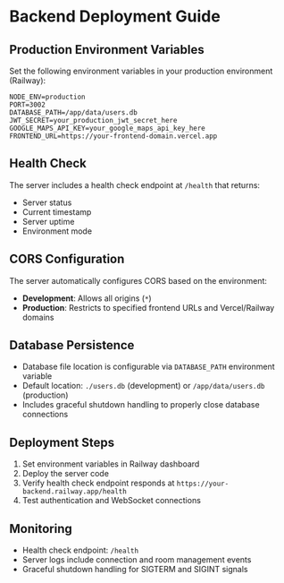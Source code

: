 # Backend Deployment Guide

## Production Environment Variables

Set the following environment variables in your production environment (Railway):

```
NODE_ENV=production
PORT=3002
DATABASE_PATH=/app/data/users.db
JWT_SECRET=your_production_jwt_secret_here
GOOGLE_MAPS_API_KEY=your_google_maps_api_key_here
FRONTEND_URL=https://your-frontend-domain.vercel.app
```

## Health Check

The server includes a health check endpoint at `/health` that returns:
- Server status
- Current timestamp
- Server uptime
- Environment mode

## CORS Configuration

The server automatically configures CORS based on the environment:
- **Development**: Allows all origins (`*`)
- **Production**: Restricts to specified frontend URLs and Vercel/Railway domains

## Database Persistence

- Database file location is configurable via `DATABASE_PATH` environment variable
- Default location: `./users.db` (development) or `/app/data/users.db` (production)
- Includes graceful shutdown handling to properly close database connections

## Deployment Steps

1. Set environment variables in Railway dashboard
2. Deploy the server code
3. Verify health check endpoint responds at `https://your-backend.railway.app/health`
4. Test authentication and WebSocket connections

## Monitoring

- Health check endpoint: `/health`
- Server logs include connection and room management events
- Graceful shutdown handling for SIGTERM and SIGINT signals